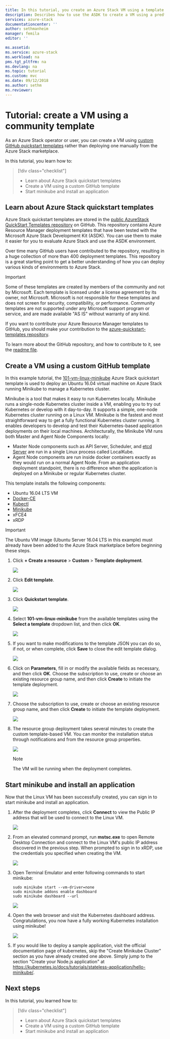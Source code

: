 ```yaml
---
title: In this tutorial, you create an Azure Stack VM using a template | Microsoft Docs
description: Describes how to use the ASDK to create a VM using a predfined template and a GitHub custom template.
services: azure-stack
documentationcenter: ''
author: sethmanheim
manager: femila
editor: ''

ms.assetid: 
ms.service: azure-stack
ms.workload: na
pms.tgt_pltfrm: na
ms.devlang: na
ms.topic: tutorial
ms.custom: mvc
ms.date: 09/12/2018
ms.author: sethm
ms.reviewer: 
---
```


# Tutorial: create a VM using a community template
As an Azure Stack operator or user, you can create a VM using [custom GitHub quickstart templates](https://github.com/Azure/AzureStack-QuickStart-Templates) rather than deploying one manually from the Azure Stack marketplace.

In this tutorial, you learn how to:

> [!div class="checklist"]
> * Learn about Azure Stack quickstart templates 
> * Create a VM using a custom GitHub template
> * Start minikube and install an application

## Learn about Azure Stack quickstart templates
Azure Stack quickstart templates are stored in the [public AzureStack QuickStart Templates repository](https://github.com/Azure/AzureStack-QuickStart-Templates) on GitHub. This repository contains Azure Resource Manager deployment templates that have been tested with the Microsoft Azure Stack Development Kit (ASDK). You can use them to make it easier for you to evaluate Azure Stack and use the ASDK environment. 

Over time many GitHub users have contributed to the repository, resulting in a huge collection of more than 400 deployment templates. This repository is a great starting point to get a better understanding of how you can deploy various kinds of environments to Azure Stack. 

>[!IMPORTANT]
> Some of these templates are created by members of the community and not by Microsoft. Each template is licensed under a license agreement by its owner, not Microsoft. Microsoft is not responsible for these templates and does not screen for security, compatibility, or performance. Community templates are not supported under any Microsoft support program or service, and are made available "AS IS" without warranty of any kind.

If you want to contribute your Azure Resource Manager templates to GitHub, you should make your contribution to the [azure-quickstart-templates repository](https://github.com/Azure/AzureStack-QuickStart-Templates).

To learn more about the GitHub repository, and how to contribute to it, see the [readme file](https://github.com/Azure/AzureStack-QuickStart-Templates/blob/master/README.md). 


## Create a VM using a custom GitHub template
In this example tutorial, the [101-vm-linux-minikube](https://github.com/Azure/AzureStack-QuickStart-Templates/tree/master/101-vm-linux-minikube) Azure Stack quickstart template is used to deploy an Ubuntu 16.04 virtual machine on Azure Stack running Minikube to manage a Kubernetes cluster.

Minikube is a tool that makes it easy to run Kubernetes locally. Minikube runs a single-node Kubernetes cluster inside a VM, enabling you to try out Kubernetes or develop with it day-to-day. It supports a simple, one-node Kubernetes cluster running on a Linux VM. Minikube is the fastest and most straightforward way to get a fully functional Kubernetes cluster running. It enables developers to develop and test their Kubernetes-based application deployments on their local machines. Architecturally, the Minikube VM runs both Master and Agent Node Components locally:

- Master Node components such as API Server, Scheduler, and [etcd Server](https://coreos.com/etcd/) are run in a single Linux process called LocalKube.
- Agent Node components are run inside docker containers exactly as they would run on a normal Agent Node. From an application deployment standpoint, there is no difference when the application is deployed on a Minikube or regular Kubernetes cluster.

This template installs the following components:

- Ubuntu 16.04 LTS VM
- [Docker-CE](https://download.docker.com/linux/ubuntu) 
- [Kubectl](https://storage.googleapis.com/kubernetes-release/release/v1.8.0/bin/linux/amd64/kubectl)
- [Minikube](https://storage.googleapis.com/minikube/releases/latest/minikube-linux-amd64)
- xFCE4
- xRDP

> [!IMPORTANT]
> The Ubuntu VM image (Ubuntu Server 16.04 LTS in this example) must already have been added to the Azure Stack marketplace before beginning these steps.

1.	Click **+ Create a resource** > **Custom** > **Template deployment**.

    ![](media/azure-stack-create-vm-template/1.PNG) 

2. Click **Edit template**.

    ![](media/azure-stack-create-vm-template/2.PNG) 

3.	Click **Quickstart template**.

    ![](media/azure-stack-create-vm-template/3.PNG)

4. Select **101-vm-linux-minikube** from the available templates using the **Select a template** dropdown list, and then click **OK**.	

    ![](media/azure-stack-create-vm-template/4.PNG)

5. If you want to make modifications to the template JSON you can do so, if not, or when complete, click **Save** to close the edit template dialog.

    ![](media/azure-stack-create-vm-template/5.PNG) 

6.	Click on **Parameters**, fill in or modify the available fields as necessary, and then click **OK**. Choose the subscription to use, create or choose an existing resource group name, and then click **Create** to initiate the template deployment.

    ![](media/azure-stack-create-vm-template/6.PNG)

7. Choose the subscription to use, create or choose an existing resource group name, and then click **Create** to initiate the template deployment.

    ![](media/azure-stack-create-vm-template/7.PNG)

8. The resource group deployment takes several minutes to create the custom template-based VM. You can monitor the installation status through notifications and from the resource group properties. 

    ![](media/azure-stack-create-vm-template/8.PNG)

    >[!NOTE]
    > The VM will be running when the deployment completes. 

## Start minikube and install an application
Now that the Linux VM has been successfully created, you can sign in to start minikube and install an application. 

1. After the deployment completes, click **Connect** to view the Public IP address that will be used to connect to the Linux VM. 

    ![](media/azure-stack-create-vm-template/9.PNG)

2. From an elevated command prompt, run **mstsc.exe** to open Remote Desktop Connection and connect to the Linux VM's public IP address discovered in the previous step. When prompted to sign in to xRDP, use the credentials you specified when creating the VM.

    ![](media/azure-stack-create-vm-template/10.PNG)

3. Open Terminal Emulator and enter following commands to start minikube:

    ```shell
    sudo minikube start --vm-driver=none
    sudo minikube addons enable dashboard
    sudo minikube dashboard --url
    ```

    ![](media/azure-stack-create-vm-template/11.PNG)

4. Open the web browser and visit the Kubernetes dashboard address. Congratulations, you now have a fully working Kubernetes installation using minikube!

    ![](media/azure-stack-create-vm-template/12.PNG)

5. If you would like to deploy a sample application, visit the official documentation page of kubernetes, skip the "Create Minikube Cluster" section as you have already created one above. Simply jump to the section "Create your Node.js application" at https://kubernetes.io/docs/tutorials/stateless-application/hello-minikube/.

## Next steps

In this tutorial, you learned how to:

> [!div class="checklist"]
> * Learn about Azure Stack quickstart templates 
> * Create a VM using a custom GitHub template
> * Start minikube and install an application

